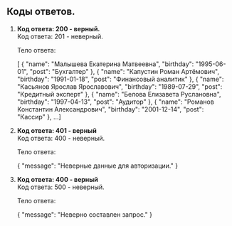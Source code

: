## Коды ответов.

1. **Код ответа: 200 - верный.**  
     Код ответа: 201 - неверный.  
     
      Тело ответа:
      
 
    [
    {
        "name": "Малышева Екатерина Матвеевна",
        "birthday": "1995-06-01",
        "post": "Бухгалтер"
    },
    {
        "name": "Капустин Роман Артёмович",
        "birthday": "1991-01-18",
        "post": "Финансовый аналитик"
    },
    {
        "name": "Касьянов Ярослав Ярославович",
        "birthday": "1989-07-29",
        "post": "Кредитный эксперт"
    },
    {
        "name": "Белова Елизавета Руслановна",
        "birthday": "1997-04-13",
        "post": "Аудитор"
    },
    {
        "name": "Романов Константин Александрович",
        "birthday": "2001-12-14",
        "post": "Кассир"
    },
    ...]   



2. **Код ответа: 401 - верный**  
   Код ответа: 400  - неверный.   
   
   Тело ответа:


    {
    "message": "Неверные данные для авторизации."
    }



3. **Код ответа: 400 - верный**    
   Код ответа: 500  - неверный.  
      
   Тело ответа:


    {
    "message": "Неверно составлен запрос."
    }











